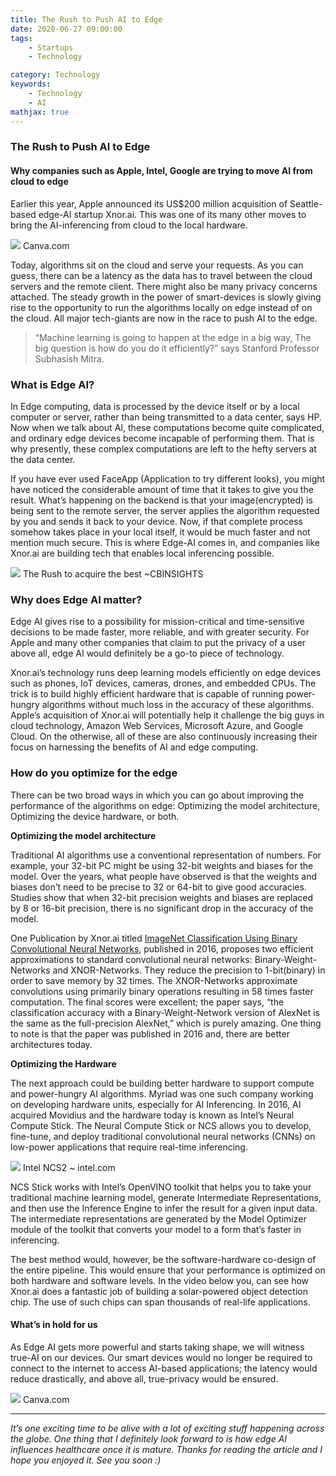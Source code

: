 ```yaml
---
title: The Rush to Push AI to Edge
date: 2020-06-27 09:00:00
tags:
    - Startups
    - Technology

category: Technology 
keywords:
    - Technology
    - AI
mathjax: true
---
```


### The Rush to Push AI to Edge

#### Why companies such as Apple, Intel, Google are trying to move AI from cloud to edge

Earlier this year, Apple announced its US$200 million acquisition of
Seattle-based edge-AI startup Xnor.ai. This was one of its many other moves to
bring the AI-inferencing from cloud to the local hardware.

![](https://cdn-images-1.medium.com/max/2600/1*PCzubicRuPeHqrZKC739xw.png)
<span class="figcaption_hack">Canva.com</span>

Today, algorithms sit on the cloud and serve your requests. As you can guess,
there can be a latency as the data has to travel between the cloud servers and
the remote client. There might also be many privacy concerns attached. The
steady growth in the power of smart-devices is slowly giving rise to the
opportunity to run the algorithms locally on edge instead of on the cloud. All
major tech-giants are now in the race to push AI to the edge.

> “Machine learning is going to happen at the edge in a big way, The big question
> is how do you do it efficiently?” says Stanford Professor Subhasish Mitra.

### What is Edge AI?

In Edge computing, data is processed by the device itself or by a local computer
or server, rather than being transmitted to a data center, says HP. Now when we
talk about AI, these computations become quite complicated, and ordinary edge
devices become incapable of performing them. That is why presently, these
complex computations are left to the hefty servers at the data center.

If you have ever used FaceApp (Application to try different looks), you might
have noticed the considerable amount of time that it takes to give you the
result. What’s happening on the backend is that your image(encrypted) is being
sent to the remote server, the server applies the algorithm requested by you and
sends it back to your device. Now, if that complete process somehow takes place
in your local itself, it would be much faster and not mention much secure. This
is where Edge-AI comes in, and companies like Xnor.ai are building tech that
enables local inferencing possible.

![](https://cdn-images-1.medium.com/max/900/1*XZhWZpKTzAma6zIlc-zgNg.png)
<span class="figcaption_hack">The Rush to acquire the best ~CBINSIGHTS</span>

### Why does Edge AI matter?

Edge AI gives rise to a possibility for mission-critical and time-sensitive
decisions to be made faster, more reliable, and with greater security. For Apple
and many other companies that claim to put the privacy of a user above all, edge
AI would definitely be a go-to piece of technology.

Xnor.ai’s technology runs deep learning models efficiently ​on edge devices such
as phones, IoT devices, cameras, drones, and embedded CPUs. The trick is to
build highly efficient hardware that is capable of running power-hungry
algorithms without much loss in the accuracy of these algorithms. Apple’s
acquisition of Xnor.ai will potentially help it challenge the big guys in cloud
technology, Amazon Web Services, Microsoft Azure, and Google Cloud. On the
otherwise, all of these are also continuously increasing their focus on
harnessing the benefits of AI and edge computing.

### How do you optimize for the edge

There can be two broad ways in which you can go about improving the performance
of the algorithms on edge: Optimizing the model architecture, Optimizing the
device hardware, or both.

**Optimizing the model architecture**

Traditional AI algorithms use a conventional representation of numbers. For
example, your 32-bit PC might be using 32-bit weights and biases for the model.
Over the years, what people have observed is that the weights and biases don’t
need to be precise to 32 or 64-bit to give good accuracies. Studies show that
when 32-bit precision weights and biases are replaced by 8 or 16-bit precision,
there is no significant drop in the accuracy of the model.

One Publication by Xnor.ai titled [ImageNet Classification Using Binary
Convolutional Neural Networks](https://arxiv.org/pdf/1603.05279.pdf), published
in 2016, proposes two efficient approximations to standard convolutional neural
networks: Binary-Weight-Networks and XNOR-Networks. They reduce the precision to
1-bit(binary) in order to save memory by 32 times. The XNOR-Networks approximate
convolutions using primarily binary operations resulting in 58 times faster
computation. The final scores were excellent; the paper says, “the
classification accuracy with a Binary-Weight-Network version of AlexNet is the
same as the full-precision AlexNet,” which is purely amazing. One thing to note
is that the paper was published in 2016 and, there are better architectures
today.

**Optimizing the Hardware**

The next approach could be building better hardware to support compute and
power-hungry AI algorithms. Myriad was one such company working on developing
hardware units, especially for AI Inferencing. In 2016, AI acquired Movidius and
the hardware today is known as Intel’s Neural Compute Stick. The Neural Compute
Stick or NCS allows you to develop, fine-tune, and deploy traditional
convolutional neural networks (CNNs) on low-power applications that require
real-time inferencing.

![](https://cdn-images-1.medium.com/max/900/1*GDFsE0GRjbst0zXqf3_Nlg.png)
<span class="figcaption_hack">Intel NCS2 ~ intel.com</span>

NCS Stick works with Intel’s OpenVINO toolkit that helps you to take your
traditional machine learning model, generate Intermediate Representations, and
then use the Inference Engine to infer the result for a given input data. The
intermediate representations are generated by the Model Optimizer module of the
toolkit that converts your model to a form that’s faster in inferencing.

The best method would, however, be the software-hardware co-design of the entire
pipeline. This would ensure that your performance is optimized on both hardware
and software levels. In the video below you, can see how Xnor.ai does a
fantastic job of building a solar-powered object detection chip. The use of such
chips can span thousands of real-life applications.

#### What’s in hold for us

As Edge AI gets more powerful and starts taking shape, we will witness true-AI
on our devices. Our smart devices would no longer be required to connect to the
internet to access AI-based applications; the latency would reduce drastically,
and above all, true-privacy would be ensured.

![](https://cdn-images-1.medium.com/max/1200/1*uAFDt1cT_2sGOfidnLuixg.png)
<span class="figcaption_hack">Canva.com</span>

*****

*It’s one exciting time to be alive with a lot of exciting stuff happening
across the globe. One thing that I definitely look forward to is how edge AI
influences healthcare once it is mature. Thanks for reading the article and I
hope you enjoyed it. See you soon :)*
